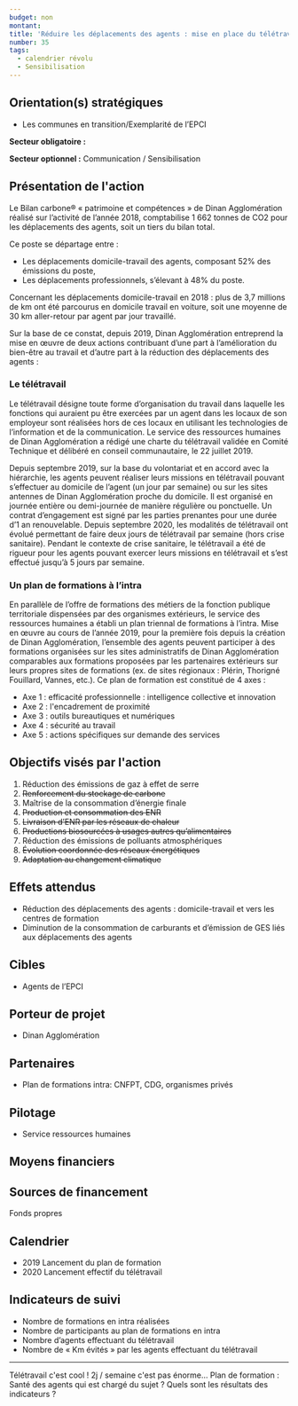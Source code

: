 ```yaml
---
budget: non
montant:
title: 'Réduire les déplacements des agents : mise en place du télétravail et d’un plan de formations en intra'
number: 35
tags:
  - calendrier révolu
  - Sensibilisation
---
```


## Orientation(s) stratégiques

- Les communes en transition/Exemplarité de l’EPCI

**Secteur obligatoire :**

**Secteur optionnel :** Communication / Sensibilisation

## Présentation de l'action

Le Bilan carbone® « patrimoine et compétences » de Dinan Agglomération réalisé sur l’activité de l’année 2018, comptabilise 1 662 tonnes de CO2 pour les déplacements des agents, soit un tiers du bilan total.

Ce poste se départage entre :
- Les déplacements domicile-travail des agents, composant 52% des émissions du poste,
- Les déplacements professionnels, s’élevant à 48% du poste.

Concernant les déplacements domicile-travail en 2018 : plus de 3,7 millions de km ont été
parcourus en domicile travail en voiture, soit une moyenne de 30 km aller-retour par agent par jour travaillé.

Sur la base de ce constat, depuis 2019, Dinan Agglomération entreprend la mise en œuvre de deux actions contribuant d’une part à l’amélioration du bien-être au travail et d’autre part à la réduction des déplacements des agents :

### Le télétravail
Le télétravail désigne toute forme d’organisation du travail dans laquelle les fonctions qui auraient pu être exercées par un agent dans les locaux de son employeur sont réalisées hors de ces locaux en utilisant les technologies de l’information et de la communication. Le service des ressources humaines de Dinan Agglomération a rédigé une charte du télétravail validée en Comité Technique et délibéré en conseil communautaire, le 22 juillet 2019.

Depuis septembre 2019, sur la base du volontariat et en accord avec la hiérarchie, les agents peuvent réaliser leurs missions en télétravail pouvant s’effectuer au domicile de l’agent (un jour par semaine) ou sur les sites antennes de Dinan Agglomération proche du domicile. Il est organisé en journée entière ou demi-journée de manière régulière ou ponctuelle. Un contrat d’engagement est signé par les parties prenantes pour une durée d’1 an renouvelable. Depuis septembre 2020, les modalités de télétravail ont évolué permettant de faire deux jours de télétravail par semaine (hors crise sanitaire). Pendant le contexte de crise sanitaire, le télétravail a été de rigueur pour les agents pouvant exercer leurs missions en télétravail et s’est effectué jusqu’à 5 jours par semaine.

### Un plan de formations à l’intra
En parallèle de l’offre de formations des métiers de la fonction publique territoriale dispensées par des organismes extérieurs, le service des ressources humaines a établi un plan triennal de formations à l’intra. Mise en œuvre au cours de l’année 2019, pour la première fois depuis la création de Dinan Agglomération, l’ensemble des agents peuvent participer à des formations organisées sur les sites administratifs de Dinan Agglomération comparables aux formations proposées par les partenaires extérieurs sur leurs propres sites de formations (ex. de sites régionaux : Plérin, Thorigné Fouillard, Vannes, etc.). Ce plan de formation est constitué de 4 axes :
- Axe 1 : efficacité professionnelle : intelligence collective et innovation
- Axe 2 : l'encadrement de proximité
- Axe 3 : outils bureautiques et numériques
- Axe 4 : sécurité au travail
- Axe 5 : actions spécifiques sur demande des services

## Objectifs visés par l'action

1. Réduction des émissions de gaz à effet de serre
2. ~~Renforcement du stockage de carbone~~
3. Maîtrise de la consommation d’énergie finale
4. ~~Production et consommation des ENR~~
5. ~~Livraison d’ENR par les réseaux de chaleur~~
6. ~~Productions biosourcées à usages autres qu’alimentaires~~
7. Réduction des émissions de polluants atmosphériques
8. ~~Évolution coordonnée des réseaux énergétiques~~
9. ~~Adaptation au changement climatique~~

## Effets attendus

- Réduction des déplacements des agents : domicile-travail et vers les centres de formation
- Diminution de la consommation de carburants et d’émission de GES liés aux déplacements des agents

## Cibles

- Agents de l’EPCI

## Porteur de projet

- Dinan Agglomération

## Partenaires

- Plan de formations intra: CNFPT, CDG, organismes privés

## Pilotage

- Service ressources humaines

## Moyens financiers



## Sources de financement

Fonds propres

## Calendrier

- 2019 Lancement du plan de formation
- 2020 Lancement effectif du télétravail

## Indicateurs de suivi

- Nombre de formations en intra réalisées
- Nombre de participants au plan de formations en intra
- Nombre d’agents effectuant du télétravail
- Nombre de « Km évités » par les agents effectuant du télétravail

---
Télétravail c'est cool ! 2j / semaine c'est pas énorme…
Plan de formation : Santé des agents qui est chargé du sujet ?
Quels sont les résultats des indicateurs ?
